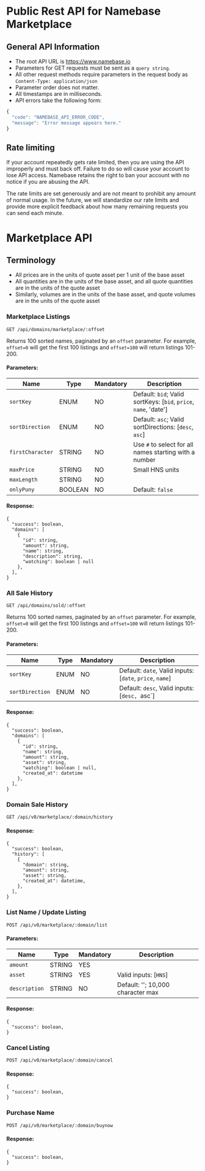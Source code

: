 # Public Rest API for Namebase Marketplace
## General API Information
* The root API URL is https://www.namebase.io
* Parameters for GET requests must be sent as a `query string`.
* All other request methods require parameters in the request body as `Content-Type: application/json`
* Parameter order does not matter.
* All timestamps are in milliseconds.
* API errors take the following form:
```javascript
{
  "code": "NAMEBASE_API_ERROR_CODE",
  "message": "Error message appears here."
}
```

## Rate limiting
If your account repeatedly gets rate limited, then you are using the API improperly and must back off. Failure to do so will cause your account to lose API access. Namebase retains the right to ban your account with no notice if you are abusing the API.

The rate limits are set generously and are not meant to prohibit any amount of normal usage. In the future, we will standardize our rate limits and provide more explicit feedback about how many remaining requests you can send each minute.

# Marketplace API
## Terminology
* All prices are in the units of quote asset per 1 unit of the base asset
* All quantities are in the units of the base asset, and all quote quantities are in the units of the quote asset
* Similarly, volumes are in the units of the base asset, and quote volumes are in the units of the quote asset

### Marketplace Listings
```
GET /api/domains/marketplace/:offset
```
Returns 100 sorted names, paginated by an `offset` parameter. For example, `offset=0` will get the first 100 listings and `offset=100` will return listings 101-200.

#### Parameters:
| Name            | Type   | Mandatory | Description                                                       |
|-----------------|--------|-----------|--------------------------------------------------|
| `sortKey`       | ENUM   | NO        | Default: `bid`; Valid sortKeys: [`bid`, `price`, `name`, 'date'] |
| `sortDirection` | ENUM   | NO        | Default: `asc`; Valid sortDirections: [`desc`, `asc`]             |
| `firstCharacter`| STRING | NO        | Use `#` to select for all names starting with a number |
| `maxPrice`      | STRING | NO        | Small HNS units |
| `maxLength`     | STRING | NO        | |
| `onlyPuny`      | BOOLEAN | NO       | Default: `false` |

#### Response:
```
{
  "success": boolean,
  "domains": [
    {
      "id": string,
      "amount": string,
      "name": string,
      "description": string,
      "watching": boolean | null
    },
  ],
}
```

### All Sale History
```
GET /api/domains/sold/:offset
```
Returns 100 sorted names, paginated by an `offset` parameter. For example, `offset=0` will get the first 100 listings and `offset=100` will return listings 101-200.

#### Parameters:
| Name            | Type   | Mandatory | Description                                                |
|-----------------|--------|-----------|------------------------------------------------------------|
| `sortKey`       | ENUM   | NO        | Default: `date`, Valid inputs: [`date`, `price`, `name`] |
| `sortDirection` | ENUM   | NO        | Default: `desc`, Valid inputs: [`desc, `asc`]      |

#### Response:
```
{
  "success": boolean,
  "domains": [
    {
      "id": string,
      "name": string,
      "amount": string,
      "asset": string,
      "watching": boolean | null,
      "created_at": datetime
    },
  ],
}
```

### Domain Sale History
```
GET /api/v0/marketplace/:domain/history
```

#### Response:
```
{
  "success": boolean,
  "history": [
    {
      "domain": string,
      "amount": string,
      "asset": string,
      "created_at": datetime,
    },
  ],
}
```

### List Name / Update Listing
```
POST /api/v0/marketplace/:domain/list
```

#### Parameters:
| Name          | Type   | Mandatory | Description                           |
|---------------|--------|-----------|---------------------------------------|
| `amount`      | STRING | YES       |                                       |
| `asset`       | STRING | YES       | Valid inputs: [`HNS`]                 |
| `description` | STRING | NO        | Default: ''; 10,000 character max                  |

#### Response:
```
{
  "success": boolean,
}
```

### Cancel Listing
```
POST /api/v0/marketplace/:domain/cancel
```

#### Response:
```
{
  "success": boolean,
}
```

### Purchase Name
```
POST /api/v0/marketplace/:domain/buynow
```

#### Response:
```
{
  "success": boolean,
}
